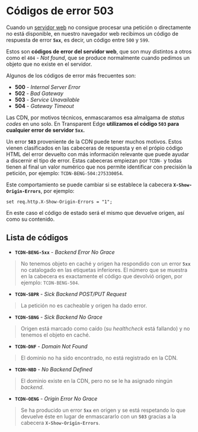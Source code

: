 # Códigos de error 503

Cuando un [servidor web](https://es.wikipedia.org/wiki/Servidor\_web) no consigue procesar una petición o directamente no está disponible, en nuestro navegador web recibimos un código de respuesta de error **`5xx`**, es decir, un código entre `500` y `599`.

Estos son **códigos de error del servidor web**, que son muy distintos a otros como el `404` - _Not found_, que se produce normalmente cuando pedimos un objeto que no existe en el servidor.

Algunos de los códigos de error más frecuentes son:

* **500** - _Internal Server Error_
* **502** - _Bad Gateway_
* **503** - _Service Unavailable_
* **504** - _Gateway Timeout_

Las CDN, por motivos técnicos, enmascaramos esa almalgama de _status codes_ en uno solo. En Transparent Edge **utilizamos el código `503` para cualquier error de servidor `5xx`.**

Un error **`503`** proveniente de la CDN puede tener muchos motivos. Estos vienen clasificados en las cabeceras de respuesta y en el própio código HTML del error devuelto con más información relevante que puede ayudar a discernir el tipo de error. Estas cabeceras empiezan por `TCDN-` y todas tienen al final un valor numérico que nos permite identificar con precisión la petición, por ejemplo: `TCDN-BENG-504:275330054`.

Este comportamiento se puede cambiar si se establece la cabecera **`X-Show-Origin-Errors`**, por ejemplo:

```
set req.http.X-Show-Origin-Errors = "1";
```

En este caso el código de estado será el mismo que devuelve origen, así como su contenido.

## Lista de códigos

* **`TCDN-BENG-5xx`** - _Backend Error No Grace_

> No tenemos objeto en caché y origen ha respondido con un error **`5xx`** no catalogado en las etiquetas inferiores. El número que se muestra en la cabecera es exactamente el código que devolvió origen, por ejemplo: `TCDN-BENG-504`.

* **`TCDN-SBPR`** - _Sick Backend POST/PUT Request_

> La petición no es cacheable y origen ha dado error.

* **`TCDN-SBNG`** - _Sick Backend No Grace_

> Origen está marcado como caído (su _healthcheck_ está fallando) y no tenemos el objeto en caché.

* **`TCDN-DNF`** - _Domain Not Found_

> El dominio no ha sido encontrado, no está registrado en la CDN.

* **`TCDN-NBD`** - _No Backend Defined_

> El dominio existe en la CDN, pero no se le ha asignado ningún _backend_.

* **`TCDN-OENG`** - _Origin Error No Grace_

> Se ha producido un error **`5xx`** en origen y se está respetando lo que devuelve éste en lugar de enmascararlo con un **`503`** gracias a la cabecera **`X-Show-Origin-Errors`**.
